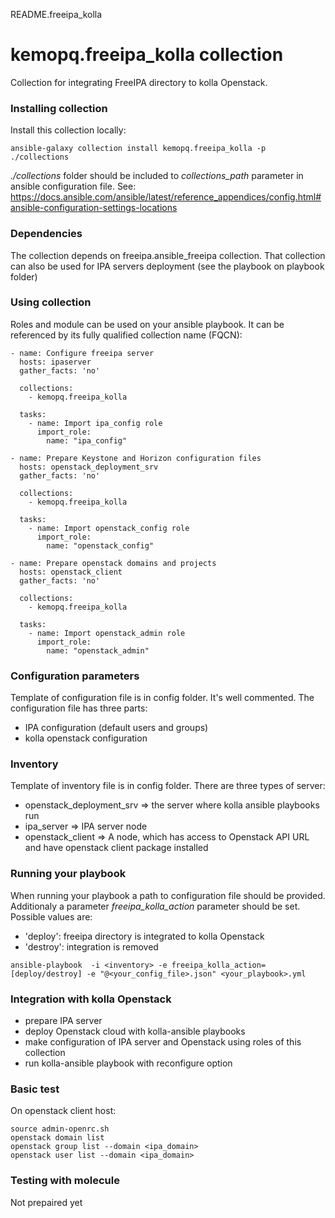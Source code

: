 README.freeipa_kolla  
# kemopq.freeipa_kolla collection
Collection for integrating FreeIPA directory to kolla Openstack.  

### Installing collection  
Install this collection locally:
```
ansible-galaxy collection install kemopq.freeipa_kolla -p ./collections
```
_./collections_ folder should be included to _collections_path_ parameter in ansible configuration file. See:
https://docs.ansible.com/ansible/latest/reference_appendices/config.html#ansible-configuration-settings-locations

### Dependencies
The collection depends on freeipa.ansible_freeipa collection. That collection can also be used for IPA servers deployment 
(see the playbook on playbook folder)

### Using collection  
Roles and module can be used on your ansible playbook. It can be referenced by its fully qualified collection name (FQCN):
```
- name: Configure freeipa server
  hosts: ipaserver
  gather_facts: 'no'

  collections:
    - kemopq.freeipa_kolla

  tasks:
    - name: Import ipa_config role
      import_role:
        name: "ipa_config"

- name: Prepare Keystone and Horizon configuration files
  hosts: openstack_deployment_srv
  gather_facts: 'no'

  collections:
    - kemopq.freeipa_kolla

  tasks:
    - name: Import openstack_config role
      import_role:
        name: "openstack_config"

- name: Prepare openstack domains and projects
  hosts: openstack_client
  gather_facts: 'no'

  collections:
    - kemopq.freeipa_kolla

  tasks:
    - name: Import openstack_admin role
      import_role:
        name: "openstack_admin"
```

### Configuration parameters
Template of configuration file is in config folder. It's well commented. The configuration file has three parts:
- IPA configuration (default users and groups)
- kolla openstack configuration

### Inventory
Template of inventory file is in config folder. There are three types of server:
- openstack_deployment_srv => the server where kolla ansible playbooks run
- ipa_server => IPA server node
- openstack_client => A node, which has access to Openstack API URL and have openstack client package installed

### Running your playbook
When running your playbook a path to configuration file should be provided. Additionaly a parameter _freeipa_kolla_action_ parameter should be set. Possible values are:
- 'deploy': freeipa directory is integrated to kolla Openstack
- 'destroy': integration is removed
```
ansible-playbook  -i <inventory> -e freeipa_kolla_action=[deploy/destroy] -e "@<your_config_file>.json" <your_playbook>.yml
```

### Integration with kolla Openstack
- prepare IPA server
- deploy Openstack cloud with kolla-ansible playbooks
- make configuration of IPA server and Openstack using roles of this collection
- run kolla-ansible playbook with reconfigure option

### Basic test
On openstack client host:  
```
source admin-openrc.sh
openstack domain list
openstack group list --domain <ipa_domain>
openstack user list --domain <ipa_domain>
```

### Testing with molecule
Not prepaired yet
